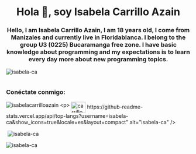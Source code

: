 <h1 align="center">Hola 👋, soy Isabela Carrillo Azain</h1>
<h3 align="center">Hello, I am Isabela Carrillo Azain, I am 18 years old, I come from Manizales and currently live in Floridablanca. I belong to the group U3 (0225) Bucaramanga free zone. I have basic knowledge about programming and my expectations is to learn every day more about new programming topics.
</h3>

<p align="left"> <img src="https://komarev.com/ghpvc/?username=isabela-ca&label=Profile%20views&color=0e75b6&style=flat" alt="isabela-ca" /> </p>

<p align="left"> <a href="https://twitter.com/" target="blank"><img src="https://img.shields.io/twitter/follow/?logo=twitter&style=for-the-badge" alt="" /></a> </p>

<h3 align="left">Conéctate conmigo:</h3>
<p align="left">
<a href="https://fb.com/carrilloazain" target="blank"><img align="center" src="https://raw.githubusercontent.com/rahuldkjain/github-profile-readme-generator/master/src/images/icons/Social/facebook.svg" alt="carrilloazain" height="30" width="40" /></a>
<img align ="left" alt="
isabelacarrilloazain

" ... src="https://github-readme-stats.vercel.app/api/top-langs?username=isabela-ca&show_icons=true&locale=es&layout=compact" alt="isabela-ca" /></p>

<p> <img align="center" src="https://github-readme-stats.vercel.app/api?username=isabela-ca&show_icons=true&locale=es" alt="isabela-ca" /></p>

<p><img align="center" src="https://github-readme-streak-stats.herokuapp.com/?user=isabela-ca&" alt="isabela-ca" /></p>

